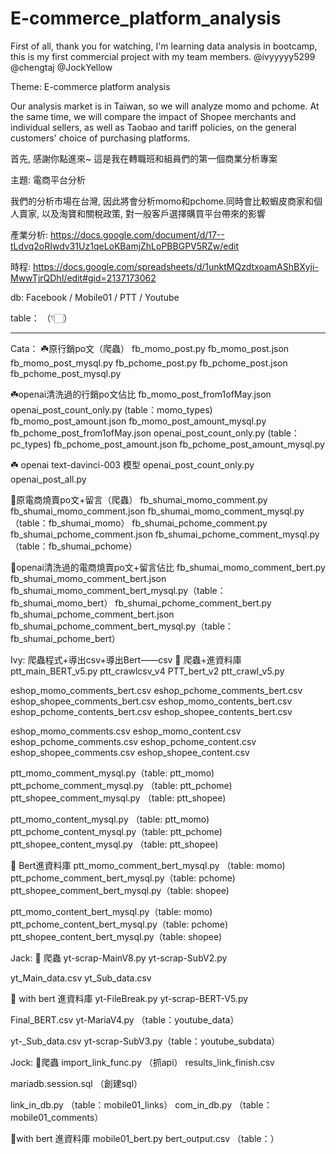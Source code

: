 # E-commerce_platform_analysis
First of all, thank you for watching, I'm learning data analysis in bootcamp, this is my first commercial project with my team members. 
@ivyyyyy5299 @chengtaj @JockYellow

Theme: E-commerce platform analysis

Our analysis market is in Taiwan, so we will analyze momo and pchome. At the same time, we will compare the impact of Shopee merchants and individual sellers, as well as Taobao and tariff policies, on the general customers' choice of purchasing platforms.


首先, 感謝你點進來~ 這是我在轉職班和組員們的第一個商業分析專案

主題: 電商平台分析

我們的分析市場在台灣, 因此將會分析momo和pchome.同時會比較蝦皮商家和個人賣家, 以及淘寶和關稅政策, 對一般客戶選擇購買平台帶來的影響

產業分析: https://docs.google.com/document/d/17--tLdvq2oRIwdv31Uz1qeLoKBamjZhLoPBBGPV5RZw/edit

時程: https://docs.google.com/spreadsheets/d/1unktMQzdtxoamAShBXyji-MwwTjrQDhI/edit#gid=2137173062



db:  Facebook / Mobile01 / PTT / Youtube

table： （👇🏻）

--------------------

Cata：
☘️原行銷po文（爬蟲）
fb_momo_post.py
fb_momo_post.json
fb_momo_post_mysql.py
fb_pchome_post.py
fb_pchome_post.json
fb_pchome_post_mysql.py

☘️openai清洗過的行銷po文佔比
fb_momo_post_from1ofMay.json
openai_post_count_only.py (table：momo_types)
fb_momo_post_amount.json
fb_momo_post_amount_mysql.py
fb_pchome_post_from1ofMay.json
openai_post_count_only.py (table：pc_types)
fb_pchome_post_amount.json
fb_pchome_post_amount_mysql.py

☘️ openai text-davinci-003 模型
openai_post_count_only.py
openai_post_all.py


🌺原電商燒賣po文+留言（爬蟲）
fb_shumai_momo_comment.py
fb_shumai_momo_comment.json
fb_shumai_momo_comment_mysql.py（table：fb_shumai_momo）
fb_shumai_pchome_comment.py
fb_shumai_pchome_comment.json
fb_shumai_pchome_comment_mysql.py（table：fb_shumai_pchome）

🌺openai清洗過的電商燒賣po文+留言佔比
fb_shumai_momo_comment_bert.py
fb_shumai_momo_comment_bert.json
fb_shumai_momo_comment_bert_mysql.py（table：fb_shumai_momo_bert）
fb_shumai_pchome_comment_bert.py
fb_shumai_pchome_comment_bert.json
fb_shumai_pchome_comment_bert_mysql.py（table：fb_shumai_pchome_bert）


Ivy:
爬蟲程式+導出csv+導出Bert——csv
🌸 爬蟲+進資料庫
ptt_main_BERT_v5.py
ptt_crawlcsv_v4
PTT_bert_v2
ptt_crawl_v5.py

eshop_momo_comments_bert.csv
eshop_pchome_comments_bert.csv
eshop_shopee_comments_bert.csv
eshop_momo_contents_bert.csv
eshop_pchome_contents_bert.csv
eshop_shopee_contents_bert.csv

eshop_momo_comments.csv
eshop_momo_content.csv
eshop_pchome_comments.csv
eshop_pchome_content.csv
eshop_shopee_comments.csv
eshop_shopee_content.csv

ptt_momo_comment_mysql.py（table: ptt_momo)
ptt_pchome_comment_mysql.py （table: ptt_pchome)
ptt_shopee_comment_mysql.py （table: ptt_shopee)

ptt_momo_content_mysql.py （table: ptt_momo)
ptt_pchome_content_mysql.py（table: ptt_pchome)
ptt_shopee_content_mysql.py （table: ptt_shopee)

🌸 Bert進資料庫
ptt_momo_comment_bert_mysql.py （table: momo)
ptt_pchome_comment_bert_mysql.py（table: pchome)
ptt_shopee_comment_bert_mysql.py（table: shopee)

ptt_momo_content_bert_mysql.py（table: momo)
ptt_pchome_content_bert_mysql.py（table: pchome)
ptt_shopee_content_bert_mysql.py（table: shopee)


Jack:
🌼 爬蟲
yt-scrap-MainV8.py
yt-scrap-SubV2.py

yt_Main_data.csv
yt_Sub_data.csv

🌼 with bert 進資料庫
yt-FileBreak.py 
yt-scrap-BERT-V5.py 

Final_BERT.csv
yt-MariaV4.py （table：youtube_data）

yt-_Sub_data.csv
yt-scrap-SubV3.py（table：youtube_subdata）


Jock:
🌹爬蟲
import_link_func.py （抓api）
results_link_finish.csv

mariadb.session.sql （創建sql）

link_in_db.py （table：mobile01_links）
com_in_db.py （table：mobile01_comments）

🌹with bert 進資料庫
mobile01_bert.py
bert_output.csv （table：）
